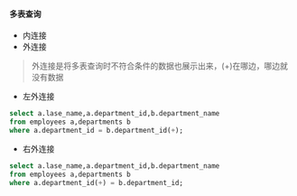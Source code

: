 #### 多表查询
* 内连接
* 外连接
>外连接是将多表查询时不符合条件的数据也展示出来，(+)在哪边，哪边就没有数据
  * 左外连接
```sql
select a.lase_name,a.department_id,b.department_name
from employees a,departments b
where a.department_id = b.department_id(+);
```
  * 右外连接
```sql
select a.lase_name,a.department_id,b.department_name
from employees a,departments b
where a.department_id(+) = b.department_id;
```
